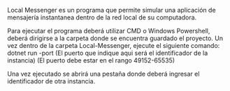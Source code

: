 Local Messenger es un programa que permite simular una aplicación de mensajería instantanea dentro de la red local de su computadora.

Para ejecutar el programa deberá utilizar CMD o Windows Powershell, deberá dirigirse a la carpeta donde se encuentra guardado el proyecto. Un vez dentro de la carpeta Local-Messenger, ejecute el siguiente comando:
dotnet run -port <puerto> (El puerto que indique aqui será el identificador de la instancia) (El puerto debe estar en el rango 49152-65535)

Una vez ejecutado se abrirá una pestaña donde deberá ingresar el identificador de otra instancia.
